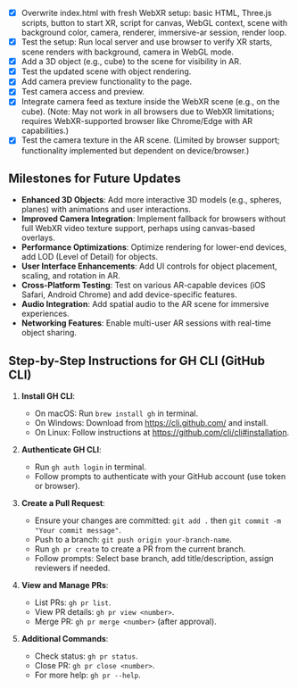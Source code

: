 - [x] Overwrite index.html with fresh WebXR setup: basic HTML, Three.js scripts, button to start XR, script for canvas, WebGL context, scene with background color, camera, renderer, immersive-ar session, render loop.
- [x] Test the setup: Run local server and use browser to verify XR starts, scene renders with background, camera in WebGL mode.
- [x] Add a 3D object (e.g., cube) to the scene for visibility in AR.
- [x] Test the updated scene with object rendering.
- [x] Add camera preview functionality to the page.
- [x] Test camera access and preview.
- [x] Integrate camera feed as texture inside the WebXR scene (e.g., on the cube). (Note: May not work in all browsers due to WebXR limitations; requires WebXR-supported browser like Chrome/Edge with AR capabilities.)
- [x] Test the camera texture in the AR scene. (Limited by browser support; functionality implemented but dependent on device/browser.)

## Milestones for Future Updates
- **Enhanced 3D Objects**: Add more interactive 3D models (e.g., spheres, planes) with animations and user interactions.
- **Improved Camera Integration**: Implement fallback for browsers without full WebXR video texture support, perhaps using canvas-based overlays.
- **Performance Optimizations**: Optimize rendering for lower-end devices, add LOD (Level of Detail) for objects.
- **User Interface Enhancements**: Add UI controls for object placement, scaling, and rotation in AR.
- **Cross-Platform Testing**: Test on various AR-capable devices (iOS Safari, Android Chrome) and add device-specific features.
- **Audio Integration**: Add spatial audio to the AR scene for immersive experiences.
- **Networking Features**: Enable multi-user AR sessions with real-time object sharing.

## Step-by-Step Instructions for GH CLI (GitHub CLI)
1. **Install GH CLI**:
   - On macOS: Run `brew install gh` in terminal.
   - On Windows: Download from https://cli.github.com/ and install.
   - On Linux: Follow instructions at https://github.com/cli/cli#installation.

2. **Authenticate GH CLI**:
   - Run `gh auth login` in terminal.
   - Follow prompts to authenticate with your GitHub account (use token or browser).

3. **Create a Pull Request**:
   - Ensure your changes are committed: `git add .` then `git commit -m "Your commit message"`.
   - Push to a branch: `git push origin your-branch-name`.
   - Run `gh pr create` to create a PR from the current branch.
   - Follow prompts: Select base branch, add title/description, assign reviewers if needed.

4. **View and Manage PRs**:
   - List PRs: `gh pr list`.
   - View PR details: `gh pr view <number>`.
   - Merge PR: `gh pr merge <number>` (after approval).

5. **Additional Commands**:
   - Check status: `gh pr status`.
   - Close PR: `gh pr close <number>`.
   - For more help: `gh pr --help`.
